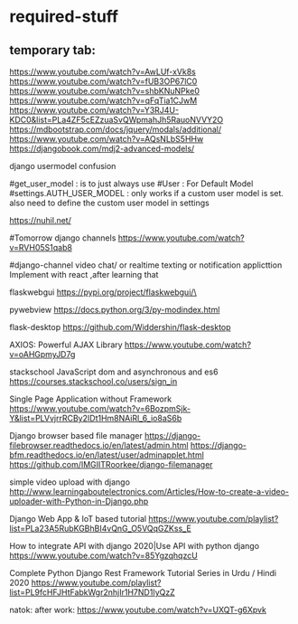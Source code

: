 # required-stuff

## temporary tab:
https://www.youtube.com/watch?v=AwLUf-xVk8s
https://www.youtube.com/watch?v=fUB3OP67lC0
https://www.youtube.com/watch?v=shbKNuNPke0
https://www.youtube.com/watch?v=qFqTia1CJwM
https://www.youtube.com/watch?v=Y3RJ4U-KDC0&list=PLa4ZF5cEZzuaSvQWpmahJh5RauoNVVY2O
https://mdbootstrap.com/docs/jquery/modals/additional/
https://www.youtube.com/watch?v=AQsNLbS5HHw
https://djangobook.com/mdj2-advanced-models/

django usermodel confusion

#get_user_model : is to just always use
#User : For Default Model
#settings.AUTH_USER_MODEL : only works if a custom user model is set. also need to define the custom user model in settings

https://nuhil.net/

#Tomorrow
django channels
https://www.youtube.com/watch?v=RVH05S1qab8



#django-channel video chat/ or realtime texting or notification applicttion
Implement with react ,after learning that


flaskwebgui
https://pypi.org/project/flaskwebgui/\

pywebview
https://docs.python.org/3/py-modindex.html

flask-desktop
https://github.com/Widdershin/flask-desktop




AXIOS: Powerful AJAX Library
https://www.youtube.com/watch?v=oAHGpmyJD7g

stackschool JavaScript dom and asynchronous and es6
https://courses.stackschool.co/users/sign_in


Single Page Application without Framework
https://www.youtube.com/watch?v=6BozpmSjk-Y&list=PLVvjrrRCBy2IDt1Hm8NAiRl_6_io8aS6b

Django browser based file manager
https://django-filebrowser.readthedocs.io/en/latest/admin.html
https://django-bfm.readthedocs.io/en/latest/user/adminapplet.html
https://github.com/IMGIITRoorkee/django-filemanager

simple video upload with django
http://www.learningaboutelectronics.com/Articles/How-to-create-a-video-uploader-with-Python-in-Django.php


Django Web App & IoT based tutorial
https://www.youtube.com/playlist?list=PLa23A5RubKGBhBI4vQnG_O5VQqGZKss_E

How to integrate API with django 2020|Use API with python django
https://www.youtube.com/watch?v=85YgzqhqzcU

Complete Python Django Rest Framework Tutorial Series in Urdu / Hindi 2020
https://www.youtube.com/playlist?list=PL9fcHFJHtFabkWgr2nhjIr1H7ND1IyQzZ


natok:
after work:
https://www.youtube.com/watch?v=UXQT-g6Xpvk

